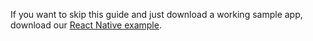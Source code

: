 If you want to skip this guide and just download a working sample app, download our [React Native example](https://github.com/okta/samples-js-react-native/tree/master/custom-sign-in).